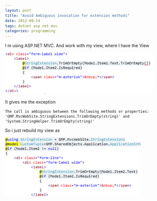 ```yaml
---
layout: post
title: "Avoid Ambiguous invocation for extension methods"
date: 2012-09-14
tags: dotnet asp net mvc
categories: programming
---
```


I m using ASP.NET MVC. And work with my view, where I have the View

![example](/images/invocation.png)

It gives me the exception

```text
The call is ambiguous between the following methods or properties: 'GMP.MvcWebSite.StringExtensions.TrimOrEmpty(string)' and 'System.StringHelper.TrimOrEmpty(string)'
```

So i just rebuild my view as

![example2](/images/invocation2.png)
